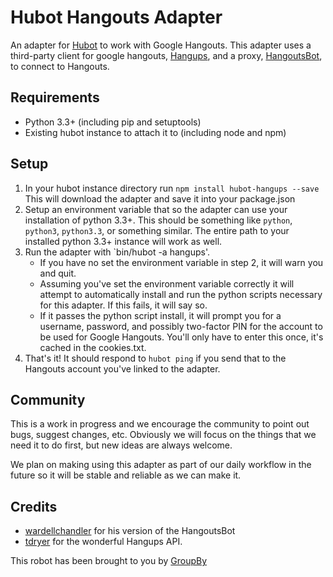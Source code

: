 # Hubot Hangouts Adapter

An adapter for [Hubot](https://github.com/github/hubot) to work with Google Hangouts. This adapter uses a third-party client for google hangouts, [Hangups](https://github.com/tdryer/hangups), and a proxy, [HangoutsBot](https://github.com/wardellchandler/HangoutsBot), to connect to Hangouts.

## Requirements

- Python 3.3+ (including pip and setuptools)
- Existing hubot instance to attach it to (including node and npm)

## Setup

1. In your hubot instance directory run `npm install hubot-hangups --save`
    This will download the adapter and save it into your package.json
2. Setup an environment variable that so the adapter can use your installation of python 3.3+. 
    This should be something like `python`, `python3`, `python3.3`, or something similar. The entire path to your installed python 3.3+ instance will work as well.
3. Run the adapter with `bin/hubot -a hangups'.
    - If you have no set the environment variable in step 2, it will warn you and quit.
    - Assuming you've set the environment variable correctly it will attempt to automatically install and run the python scripts necessary for this adapter. If this fails, it will say so.
    - If it passes the python script install, it will prompt you for a username, password, and possibly two-factor PIN for the account to be used for Google Hangouts. You'll only have to enter this once, it's cached in the cookies.txt.
4. That's it! It should respond to `hubot ping` if you send that to the Hangouts account you've linked to the adapter.

## Community

This is a work in progress and we encourage the community to point out bugs, suggest changes, etc. Obviously we will focus on the things that we need it to do first, but new ideas are always welcome.

We plan on making using this adapter as part of our daily workflow in the future so it will be stable and reliable as we can make it.

## Credits

- [wardellchandler](https://github.com/wardellchandler/HangoutsBot) for his version of the HangoutsBot
- [tdryer](https://github.com/tdryer/hangups) for the wonderful Hangups API.  



This robot has been brought to you by [GroupBy](http://www.groupbyinc.com)
